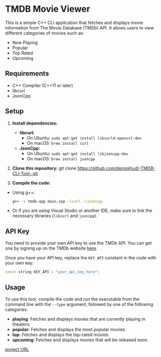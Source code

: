 # TMDB Movie Viewer

This is a simple C++ CLI application that fetches and displays movie information from The Movie Database (TMDb) API. It allows users to view different categories of movies such as:

- Now Playing
- Popular
- Top Rated
- Upcoming

## Requirements

- C++ Compiler (C++11 or later)
- libcurl
- JsonCpp

## Setup

1. **Install dependencies:**

   - **libcurl:**
     - On Ubuntu: `sudo apt-get install libcurl4-openssl-dev`
     - On macOS: `brew install curl`
   - **JsonCpp:**
     - On Ubuntu: `sudo apt-get install libjsoncpp-dev`
     - On macOS: `brew install jsoncpp`

2. **Clone this repository:**
git clone https://github.com/deniskhud/-TMDB-CLI-Tool-.git

3. **Compile the code:**

- Using g++:
  ```bash
  g++ -o tmdb-app main.cpp -lcurl -ljsoncpp
  ```

- Or if you are using Visual Studio or another IDE, make sure to link the necessary libraries (`libcurl` and `jsoncpp`).

## API Key

You need to provide your own API key to use the TMDb API. You can get one by signing up on the TMDb website [here](https://www.themoviedb.org/signup).

Once you have your API key, replace the `KEY_API` constant in the code with your own key:

```cpp
const string KEY_API = "your_api_key_here";
```

## Usage

To use this tool, compile the code and run the executable from the command line with the `--type` argument, followed by one of the following categories:

- **playing**: Fetches and displays movies that are currently playing in theaters.
- **popular**: Fetches and displays the most popular movies.
- **top**: Fetches and displays the top-rated movies.
- **upcoming**: Fetches and displays movies that will be released soon.

[project URL](https://roadmap.sh/projects/tmdb-cli)